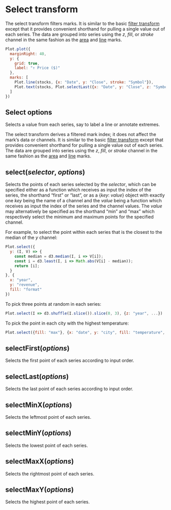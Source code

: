 # Select transform

The select transform filters marks. It is similar to the basic [filter transform](../transforms.md) except that it provides convenient shorthand for pulling a single value out of each series. The data are grouped into series using the *z*, *fill*, or *stroke* channel in the same fashion as the [area](../marks/area.md) and [line](../marks/line.md) marks.

<!-- stocks = (await Promise.all([FileAttachment("aapl.csv"), FileAttachment("amzn.csv"), FileAttachment("goog.csv"), FileAttachment("ibm.csv")]
  .map(async file => [file.name.slice(0, -4).toUpperCase(), await file.csv({typed: "true"})])))
  .flatMap(([Symbol, data]) => data.map(d => ({Symbol, ...d}))) -->

```js
Plot.plot({
  marginRight: 40,
  y: {
    grid: true,
    label: "↑ Price ($)"
  },
  marks: [
    Plot.line(stocks, {x: "Date", y: "Close", stroke: "Symbol"}),
    Plot.text(stocks, Plot.selectLast({x: "Date", y: "Close", z: "Symbol", text: "Symbol", textAnchor: "start", dx: 3}))
  ]
})
```

## Select options

Selects a value from each series, say to label a line or annotate extremes.

The select transform derives a filtered mark index; it does not affect the mark’s data or channels. It is similar to the basic [filter transform](#transforms) except that provides convenient shorthand for pulling a single value out of each series. The data are grouped into series using the *z*, *fill*, or *stroke* channel in the same fashion as the [area](#area) and [line](#line) marks.

## select(*selector*, *options*)

Selects the points of each series selected by the *selector*, which can be specified either as a function which receives as input the index of the series, the shorthand “first” or “last”, or as a {*key*: *value*} object with exactly one *key* being the name of a channel and the *value* being a function which receives as input the index of the series and the channel values. The *value* may alternatively be specified as the shorthand “min” and “max” which respectively select the minimum and maximum points for the specified channel.

For example, to select the point within each series that is the closest to the median of the *y* channel:

```js
Plot.select({
  y: (I, V) => {
    const median = d3.median(I, i => V[i]);
    const i = d3.least(I, i => Math.abs(V[i] - median));
    return [i];
  }
}, {
  x: "year",
  y: "revenue",
  fill: "format"
})
```

To pick three points at random in each series:

```js
Plot.select(I => d3.shuffle(I.slice()).slice(0, 3), {z: "year", ...})
```

To pick the point in each city with the highest temperature:

```js
Plot.select({fill: "max"}, {x: "date", y: "city", fill: "temperature", z: "city"})
```

## selectFirst(*options*)

Selects the first point of each series according to input order.

## selectLast(*options*)

Selects the last point of each series according to input order.

## selectMinX(*options*)

Selects the leftmost point of each series.

## selectMinY(*options*)

Selects the lowest point of each series.

## selectMaxX(*options*)

Selects the rightmost point of each series.

## selectMaxY(*options*)

Selects the highest point of each series.
